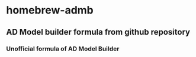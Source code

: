 # homebrew-admb
## AD Model builder formula from github repository

### Unofficial formula of AD Model Builder



